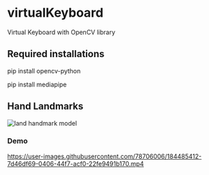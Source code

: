 # virtualKeyboard
 Virtual Keyboard with OpenCV library
  
## Required installations
pip install opencv-python

pip install mediapipe

## Hand Landmarks

![land handmark model](https://user-images.githubusercontent.com/78706006/184490197-bcb0184b-e288-4234-8f93-06d38a7db50b.png)



### **Demo**

https://user-images.githubusercontent.com/78706006/184485412-7d46df69-0406-44f7-acf0-22fe9491b170.mp4

